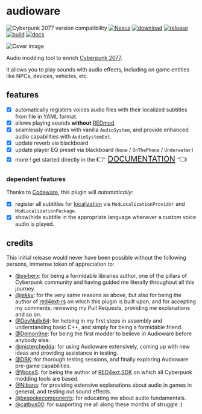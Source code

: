 # audioware

![Cyberpunk 2077 version compatibility](https://img.shields.io/badge/Cyberpunk_2077-patch_2.31-yellow) [![Nexus](https://img.shields.io/badge/Nexus-Audioware-orange)](https://www.nexusmods.com/cyberpunk2077/mods/12001) [![download](https://img.shields.io/github/v/release/cyb3rpsych0s1s/audioware?display_name=tag&label=Download)](https://github.com/cyb3rpsych0s1s/audioware/releases/latest) [![release](https://github.com/cyb3rpsych0s1s/audioware/actions/workflows/release.yml/badge.svg)](https://github.com/cyb3rpsych0s1s/audioware/actions) [![build](https://github.com/cyb3rpsych0s1s/audioware/actions/workflows/quality.yml/badge.svg)](https://github.com/cyb3rpsych0s1s/audioware/actions) [![docs](https://github.com/cyb3rpsych0s1s/audioware/actions/workflows/pages.yml/badge.svg)][BOOK]

![Cover image](https://cyb3rpsych0s1s.github.io/audioware/assets/cover.webp)

Audio modding tool to enrich [Cyberpunk 2077](https://www.cyberpunk.net/us/en/).

It allows you to play sounds with audio effects, including on game entities like NPCs, devices, vehicles, etc.

## features

- [x] automatically registers voices audio files with their localized subtitles from file in YAML format.
- [x] allows playing sounds **without** [REDmod](https://wiki.redmodding.org/cyberpunk-2077-modding/for-mod-creators/modding-tools/redmod/audio-modding#audio-modding-manually).
- [x] seamlessly integrates with vanilla `AudioSystem`, and provide enhanced audio capabilities with `AudioSystemExt`.
- [x] update reverb via blackboard
- [x] update player EQ preset via blackboard (`None` / `OnThePhone` / `Underwater`)
- [x] more ! get started directly in the <span style="font-size:1.45em;">👉 [DOCUMENTATION][BOOK] 👈</span>

### dependent features

Thanks to [Codeware](https://github.com/psiberx/cp2077-codeware), this plugin will _automatically_:

- [x] register all subtitles for [localization](https://github.com/psiberx/cp2077-codeware/wiki#localization) via `ModLocalizationProvider` and `ModLocalizationPackage`.
- [x] show/hide subtitle in the appropriate language whenever a custom voice audio is played.

## credits

This initial release would never have been possible without the following persons, immense token of appreciation to:

- [@psiberx](https://github.com/psiberx): for being a formidable libraries author, one of the pillars of Cyberpunk community and having guided me literally throughout all this journey.
- [@jekky](https://github.com/jac3km4): for the very same reasons as above, but also for being the author of [red4ext-rs](https://github.com/jac3km4/red4ext-rs) on which this plugin is built upon, and for accepting my comments, reviewing my Pull Requests, providing me explanations and so on.
- [@DevNullx64](https://github.com/DevNullx64): for helping in my first steps in assembly and understanding basic C++, and simply for being a formidable friend.
- [@Demon9ne](https://next.nexusmods.com/profile/Demon9ne): for being the first modder to believe in Audioware before anybody else.
- [@misterchedda](https://next.nexusmods.com/profile/MisterChedda): for using Audioware extensively, coming up with new ideas and providing assistance in testing.
- [@DBK](https://next.nexusmods.com/profile/DBK01): for thorough testing sessions, and finally exploring Audioware pre-game capabilities.
- [@WopsS](https://github.com/WopsS): for being the author of [RED4ext.SDK](https://github.com/WopsS/RED4ext.SDK) on which all Cyberpunk modding tools are based.
- [@Nibana](https://linktr.ee/nibanamusic): for providing extensive explanations about audio in games in general, and testing out sound effects.
- [@bespokecomponents](https://github.com/bespokecomponents): for educating me about audio fundamentals.
- [@catbus00](https://github.com/catbus00): for supporting me all along these months of struggle :)

[BOOK]: https://cyb3rpsych0s1s.github.io/audioware/
